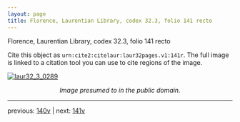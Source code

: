 ```yaml
---
layout: page
title: Florence, Laurentian Library, codex 32.3, folio 141 recto
---
```


Florence, Laurentian Library, codex 32.3, folio 141 recto

Cite this object as `urn:cite2:citelaur:laur32pages.v1:141r`.  The full image is linked to a citation tool you can use to cite regions of the image.

[![laur32_3_0289](http://www.homermultitext.org/iipsrv?IIIF=/project/homer/pyramidal/deepzoom/citelaur/laur32imgs/v1/laur32_3_0289.tif/full/800,/0/default.jpg)](http://www.homermultitext.org/ict2/?urn=urn:cite2:citelaur:laur32imgs.v1:laur32_3_0289) 

<p style="text-align: center; font-style: italic;">Image presumed to in the public domain.</p>

---

previous: [140v](../140v/) | next: [141v](../141v/)